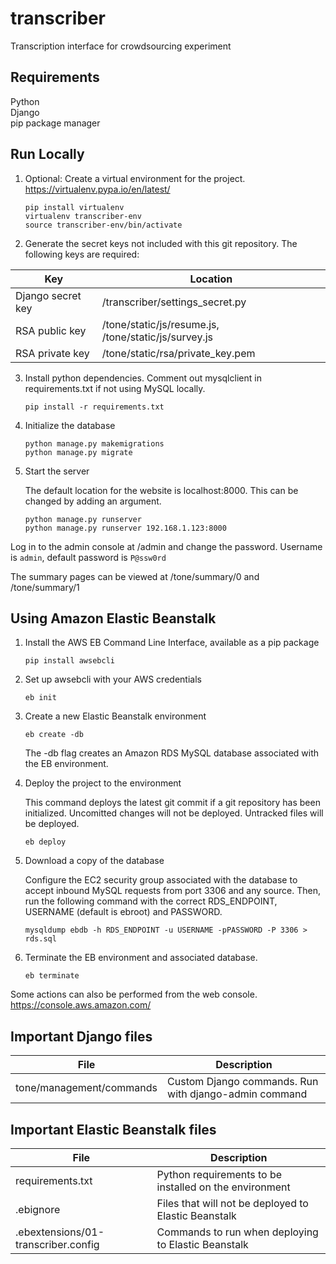 # transcriber

Transcription interface for crowdsourcing experiment

## Requirements

Python  
Django  
pip package manager

## Run Locally

1. Optional: Create a virtual environment for the project. https://virtualenv.pypa.io/en/latest/

   ```pip install virtualenv```  
   ```virtualenv transcriber-env```  
   ```source transcriber-env/bin/activate```

2. Generate the secret keys not included with this git repository. The following keys are required:

  | Key | Location |
  |---|---|
  | Django secret key | /transcriber/settings_secret.py |
  | RSA public key | /tone/static/js/resume.js, /tone/static/js/survey.js |
  | RSA private key | /tone/static/rsa/private_key.pem |

3. Install python dependencies. Comment out mysqlclient in requirements.txt if not using MySQL locally.

   ```pip install -r requirements.txt```
   
4. Initialize the database

   ```python manage.py makemigrations```  
   ```python manage.py migrate```

5. Start the server

   The default location for the website is localhost:8000. This can be changed by adding an argument. 

   ```python manage.py runserver```  
   ```python manage.py runserver 192.168.1.123:8000```

Log in to the admin console at /admin and change the password. Username is ```admin```, default password is ```P@ssw0rd```

The summary pages can be viewed at /tone/summary/0 and /tone/summary/1

## Using Amazon Elastic Beanstalk

1. Install the AWS EB Command Line Interface, available as a pip package

   ```pip install awsebcli```

2. Set up awsebcli with your AWS credentials

   ```eb init```
   
3. Create a new Elastic Beanstalk environment

   ```eb create -db```
   
   The -db flag creates an Amazon RDS MySQL database associated with the EB environment.

4. Deploy the project to the environment

   This command deploys the latest git commit if a git repository has been initialized. Uncomitted changes will not be deployed. Untracked files will be deployed.

   ```eb deploy```
   
5. Download a copy of the database

   Configure the EC2 security group associated with the database to accept inbound MySQL requests from port 3306 and any source. Then, run the following command with the correct RDS_ENDPOINT, USERNAME (default is ebroot) and PASSWORD.

   ```mysqldump ebdb -h RDS_ENDPOINT -u USERNAME -pPASSWORD -P 3306 > rds.sql```
   
6. Terminate the EB environment and associated database.

   ```eb terminate```
   
Some actions can also be performed from the web console. https://console.aws.amazon.com/

## Important Django files

| File | Description |
|---|---|
| tone/management/commands | Custom Django commands. Run with django-admin command |

## Important Elastic Beanstalk files

| File | Description |
|---|---|
| requirements.txt | Python requirements to be installed on the environment |
| .ebignore | Files that will not be  deployed to Elastic Beanstalk |
| .ebextensions/01-transcriber.config | Commands to run when deploying to Elastic Beanstalk |
